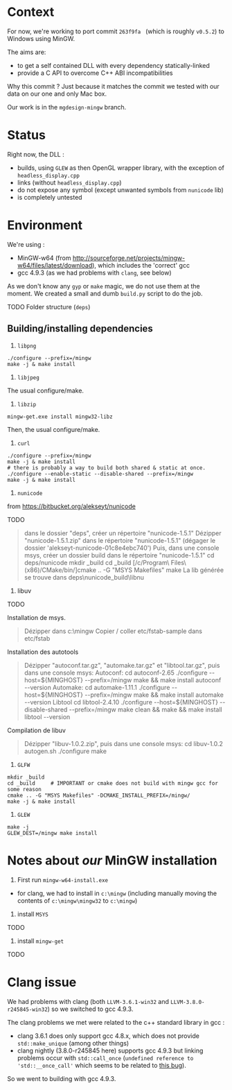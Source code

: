 # Context

For now, we're working to port commit `263f9fa ` (which is roughly `v0.5.2`) to Windows using MinGW.

The aims are:
* to get a self contained DLL with every dependency statically-linked
* provide a C API to overcome C++ ABI incompatibilities

Why this commit ? Just because it matches the commit we tested with our data on our one and only Mac box.

Our work is in the `mgdesign-mingw` branch.

# Status

Right now, the DLL :
* builds, using `GLEW` as then OpenGL wrapper library, with the exception of `headless_display.cpp`
* links (without `headless_display.cpp`)
* do not expose any symbol (except unwanted symbols from `nunicode` lib)
* is completely untested

# Environment

We're using :
* MinGW-w64 (from http://sourceforge.net/projects/mingw-w64/files/latest/download), which includes the 'correct' gcc
* gcc 4.9.3 (as we had problems with `clang`, see below)

As we don't know any `gyp` or `make` magic, we do not use them at the moment. We created a small and dumb `build.py` script to do the job.

TODO Folder structure (`deps`)

## Building/installing dependencies

1. `libpng`
  ```
  ./configure --prefix=/mingw
  make -j & make install
  ```

1. `libjpeg`

  The usual configure/make.

1. `libzip`
  ```
  mingw-get.exe install mingw32-libz
  ```
  Then, the usual configure/make.

1. `curl`
  ```
  ./configure --prefix=/mingw
  make -j & make install
  # there is probably a way to build both shared & static at once.
  ./configure --enable-static --disable-shared --prefix=/mingw
  make -j & make install
  ```

1. `nunicode`

from https://bitbucket.org/alekseyt/nunicode

TODO

> dans le dossier "deps", créer un répertoire "nunicode-1.5.1"
> Dézipper "nunicode-1.5.1.zip" dans le répertoire "nunicode-1.5.1" (dégager le dossier 'alekseyt-nunicode-01c8e4ebc740')
> Puis, dans une console msys, créer un dossier build dans le répertoire "nunicode-1.5.1"
cd deps/nunicode
mkdir _build
cd _build
[/c/Program\ Files\ \(x86\)/CMake/bin/]cmake .. -G "MSYS Makefiles"
make
> La lib générée se trouve dans deps\nunicode\_build\libnu

1. libuv

TODO

Installation de msys.
> Dézipper dans c:\mingw
> Copier / coller etc/fstab-sample dans etc/fstab

Installation des autotools
> Dézipper "autoconf.tar.gz", "automake.tar.gz" et "libtool.tar.gz", puis dans une console msys:
> Autoconf:
cd autoconf-2.65
./configure --host=${MINGHOST} --prefix=/mingw
make && make install
autoconf --version
> Automake:
cd automake-1.11.1
./configure --host=${MINGHOST} --prefix=/mingw
make && make install
automake --version
> Libtool
cd libtool-2.4.10
./configure --host=${MINGHOST} --disable-shared --prefix=/mingw
make clean && make && make install
libtool --version

Compilation de libuv
> Dézipper "libuv-1.0.2.zip", puis dans une console msys:
cd libuv-1.0.2
autogen.sh
./configure
make

1. `GLFW`
  ```
  mkdir _build
  cd _build     # IMPORTANT or cmake does not build with mingw gcc for some reason
  cmake .. -G "MSYS Makefiles" -DCMAKE_INSTALL_PREFIX=/mingw/
  make -j & make install
  ```

1. `GLEW`
  ```
  make -j
  GLEW_DEST=/mingw make install
  ```


# Notes about *our* MinGW installation

1. First run `mingw-w64-install.exe`
  * for clang, we had to install in `c:\mingw` (including manually moving the contents of `c:\mingw\mingw32` to `c:\mingw`)

1. install `MSYS`

  TODO

1. install `mingw-get`

  TODO

# Clang issue

We had problems with clang (both `LLVM-3.6.1-win32` and `LLVM-3.8.0-r245845-win32`) so we switched to gcc 4.9.3.

The clang problems we met were related to the c++ standard library in gcc :
* clang 3.6.1 does only support gcc 4.8.x, which does not provide `std::make_unique` (among other things)
* clang nightly (3.8.0-r245845 here) supports gcc 4.9.3 but linking problems occur with `std::call_once` (`undefined reference to 'std::__once_call'` which seems to be related to [this bug](http://lists.cs.uiuc.edu/pipermail/llvmbugs/2014-August/035744.html)).

So we went to building with gcc 4.9.3.
